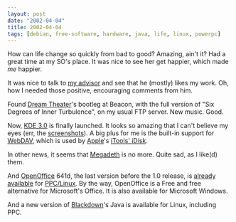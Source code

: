 ```yaml
---
layout: post
date: "2002-04-04"
title: 2002-04-04
tags: [debian, free-software, hardware, java, life, linux, powerpc]
---
```

How can life change so quickly from bad to good? Amazing, ain't it?
Had a great time at my SO's place. It was nice to see her get
happier, which made *me* happier.

It was nice to talk to [my advisor](http://www.ime.usp.br/~jose/)
and see that he (mostly) likes my work. Oh, how I needed those
positive, encouraging comments from him.

Found [Dream Theater](http://www.dreamtheater.net/)'s bootleg at
Beacon, with the full version of "Six Degrees of Inner Turbulence",
on my usual FTP server. New music. Good.

Now, [KDE 3.0](http://www.kde.org/) is finally launched. It looks
so amazing that I can't believe my eyes (err, the
[screenshots](http://kde.org/screenshots/kde300shots.html)). A big
plus for me is the built-in support for
[WebDAV](http://www.webdav.org/), which is used by
[Apple](http://www.apple.com/)'s
[iTools' iDisk](http://www.mac.com/).

In other news, it seems that [Megadeth](http://www.megadeth.com/)
is no more. Quite sad, as I like(d) them.

And [OpenOffice](http://www.openoffice.org/) 641d, the last version
before the 1.0 release, is
[already available](http://lists2.suse.com/archive/suse-ppc/2002-Mar/0079.html)
for [PPC/Linux](http://www.debian.org/ports/powerpc/). By the way,
OpenOffice is a Free and free alternative for Microsoft's Office.
It is also available for Microsoft Windows.

And a new version of [Blackdown](http://www.blackdown.org/)'s Java
is available for Linux, including PPC.
